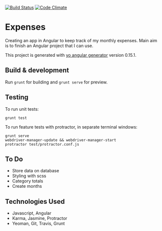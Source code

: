 [![Build Status](https://travis-ci.org/dwatson62/expenses.svg?branch=master)](https://travis-ci.org/dwatson62/expenses) [![Code Climate](https://codeclimate.com/github/dwatson62/expenses/badges/gpa.svg)](https://codeclimate.com/github/dwatson62/expenses)

# Expenses

Creating an app in Angular to keep track of my monthly expenses. Main aim is to finish an Angular project that I can use.

This project is generated with [yo angular generator](https://github.com/yeoman/generator-angular)
version 0.15.1.

## Build & development

Run `grunt` for building and `grunt serve` for preview.

## Testing

To run unit tests:

```grunt test```

To run feature tests with protractor, in separate terminal windows:

```
grunt serve
webdriver-manager-update && webdriver-manager-start
protractor test/protractor.conf.js
```

## To Do

- Store data on database
- Styling with scss
- Category totals
- Create months

## Technologies Used

- Javascript, Angular
- Karma, Jasmine, Protractor
- Yeoman, Git, Travis, Grunt
